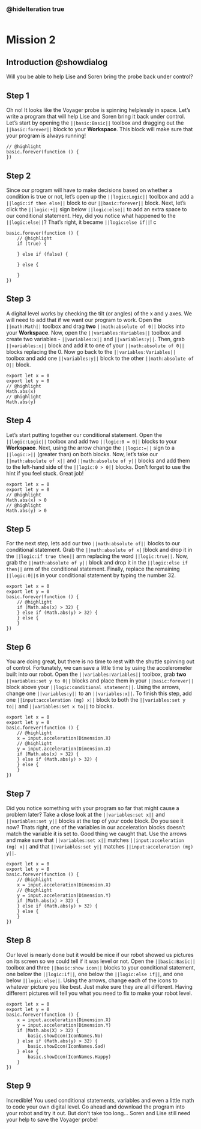 ### @hideIteration true

```template

```

# Mission 2

## Introduction @showdialog

Will you be able to help Lise and Soren bring the probe back under control?

## Step 1

Oh no! It looks like the Voyager probe is spinning helplessly in space. Let’s write a program that will help Lise and Soren bring it back under control. Let’s start by opening the ``||basic:Basic||`` toolbox and dragging out the ``||basic:forever||`` block to your **Workspace**. This block will make sure that your program is always running!

```block
// @highlight
basic.forever(function () {
})
```

## Step 2

Since our program will have to make decisions based on whether a condition is true or not, let’s open up the ``||logic:Logic||`` toolbox and add a ``||logic:if then else||`` block to our ``||basic:forever||`` block. Next, let’s click the ``||logic:+||`` sign below ``||logic:else||`` to add an extra space to our conditional statement. Hey, did you notice what happened to the ``||logic:else||``? That’s right, it became ``||logic:else if||``!
c

```block
basic.forever(function () {
    // @highlight
    if (true) {
    	
    } else if (false) {
    	
    } else {
    	
    }
})
```

## Step 3

A digital level works by checking the tilt (or angles) of the x and y axes. We will need to add that if we want our program to work. Open the ``||math:Math||`` toolbox and drag **two** ``||math:absolute of 0||`` blocks into your **Workspace**. Now, open the ``||variables:Variables||`` toolbox and create two variables - ``||variables:x||`` and ``||variables:y||``. Then, grab ``||variables:x||`` block and add it to one of your ``||math:absolute of 0||`` blocks replacing the 0. Now go back to the ``||variables:Variables||`` toolbox and add one ``||variables:y||`` block to the other ``||math:absolute of 0||`` block.

```block
export let x = 0
export let y = 0
// @highlight
Math.abs(x)
// @highlight
Math.abs(y)
```

## Step 4

Let’s start putting together our conditional statement. Open the ``||logic:Logic||`` toolbox and add two ``||logic:0 = 0||`` blocks to your **Workspace**. Next, using the arrow change the ``||logic:=||`` sign to a ``||logic:>||`` (greater than) on both blocks. Now, let’s take our ``||math:absolute of x||`` and ``||math:absolute of y||`` blocks and add them to the left-hand side of the ``||logic:0 > 0||`` blocks. Don’t forget to use the hint if you feel stuck. Great job!

```block
export let x = 0
export let y = 0
// @highlight
Math.abs(x) > 0
// @highlight
Math.abs(y) > 0
```

## Step 5

For the next step, lets add our two ``||math:absolute of||`` blocks to our conditional statement. Grab the ``||math:absolute of x||``block and drop it in the ``||logic:if true then||`` arm replacing the word ``||logic:true||``. Now, grab the ``||math:absolute of y||`` block and drop it in the ``||logic:else if then||`` arm of the conditional statement. Finally, replace the remaining ``||logic:0||``s in your conditional statement by typing the number 32.

```block
export let x = 0
export let y = 0
basic.forever(function () {
    // @highlight
    if (Math.abs(x) > 32) {
    } else if (Math.abs(y) > 32) {
    } else {
    }
})
```

## Step 6

You are doing great, but there is no time to rest with the shuttle spinning out of control. Fortunately, we can save a little time by using the accelerometer built into our robot. Open the ``||variables:Variables||`` toolbox, grab **two** ``||variables:set y to 0||`` blocks and place them in your ``||basic:forever||`` block above your ``||logic:conditional statement||``. Using the arrows, change one ``||variables:y||`` to an ``||variables:x||``. To finish this step, add one ``||input:acceleration (mg) x||`` block to both the ``||variables:set y to||`` and ``||variables:set x to||`` to blocks.

```block
export let x = 0
export let y = 0
basic.forever(function () {
    // @highlight
    x = input.acceleration(Dimension.X)
    // @highlight
    y = input.acceleration(Dimension.X)
    if (Math.abs(x) > 32) {
    } else if (Math.abs(y) > 32) {
    } else {
    }
})
```

## Step 7

Did you notice something with your program so far that might cause a problem later? Take a close look at the ``||variables:set x||`` and ``||variables:set y||`` blocks at the top of your code block. Do you see it now? Thats right, one of the variables in our acceleration blocks doesn’t match the variable it is set to. Good thing we caught that. Use the arrows and make sure that ``||variables:set x||`` matches ``||input:acceleration (mg) x||`` and that ``||variables:set y||`` matches ``||input:acceleration (mg) y||``.

```block
export let x = 0
export let y = 0
basic.forever(function () {
    // @highlight
    x = input.acceleration(Dimension.X)
    // @highlight
    y = input.acceleration(Dimension.Y)
    if (Math.abs(x) > 32) {
    } else if (Math.abs(y) > 32) {
    } else {
    }
})
```

## Step 8

Our level is nearly done but it would be nice if our robot showed us pictures on its screen so we could tell if it was level or not. Open the ``||basic:Basic||`` toolbox and three ``||basic:show icon||`` blocks to your conditional statement, one below the ``||logic:if||``, one below the ``||logic:else if||``, and one below ``||logic:else||``. Using the arrows, change each of the icons to whatever picture you like best. Just make sure they are all different. Having different pictures will tell you what you need to fix to make your robot level.

```block
export let x = 0
export let y = 0
basic.forever(function () {
    x = input.acceleration(Dimension.X)
    y = input.acceleration(Dimension.Y)
    if (Math.abs(X) > 32) {
        basic.showIcon(IconNames.No)
    } else if (Math.abs(y) > 32) {
        basic.showIcon(IconNames.Sad)
    } else {
        basic.showIcon(IconNames.Happy)
    }
})
```

## Step 9

Incredible! You used conditional statements, variables and even a little math to code your own digital level. Go ahead and download the program into your robot and try it out. But don’t take too long... Soren and Lise still need your help to save the Voyager probe!



